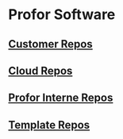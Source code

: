 # Profor Software

## [Customer Repos](https://github.com/orgs/profor-software/repositories?q=Customer&type=all&language=&sort=) 

## [Cloud Repos](https://github.com/orgs/profor-software/repositories?q=Cloud&type=all&language=&sort=)

## [Profor Interne Repos](https://github.com/orgs/profor-software/repositories?q=Profor&type=all&language=&sort=) 

## [Template Repos](https://github.com/orgs/profor-software/repositories?q=Template&type=all&language=&sort=) 
